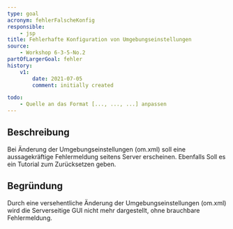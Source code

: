 ```yaml
---
type: goal
acronym: fehlerFalscheKonfig
responsible:
    - jsp
title: Fehlerhafte Konfiguration von Umgebungseinstellungen
source:
    - Workshop 6-3-5-No.2
partOfLargerGoal: fehler
history:
    v1:
        date: 2021-07-05
        comment: initially created

todo:
    - Quelle an das Format [..., ..., ...] anpassen   
---
```


## Beschreibung

Bei Änderung der Umgebungseinstellungen (om.xml) soll eine aussagekräftige Fehlermeldung seitens Server erscheinen. Ebenfalls Soll es ein Tutorial zum Zurücksetzen geben.

## Begründung

Durch eine versehentliche Änderung der Umgebungseinstellungen (om.xml) wird die Serverseitige GUI nicht mehr dargestellt, ohne brauchbare Fehlermeldung.
